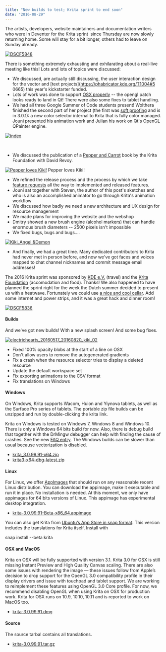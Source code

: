 ```yaml
---
title: "New builds to test; Krita sprint to end soon"
date: "2016-08-29"
---
```


The artists, developers, website maintainers and documentation writers who were in Deventer for the Krita sprint  since Thursday are now slowly returning home. Some will stay for a bit longer, others had to leave on Sunday already.

[![DSCF5848](/images/posts/2016/DSCF5848-1024x768.jpg)](https://krita.org/wp-content/uploads/2016/08/DSCF5848.jpg)

There is something extremely exhausting and exhilarating about a real-live meeting like this! Lots and lots of topics were discussed:

- We discussed, are actually still discussing, the user interaction design for the vector and [text projects](https://phabricator.kde.org/T1004#5 0665) this year's kickstarter funded.
- Lots of work was done to support [OSX properly](https://codereview.qt-project.org/#/c/166202) -- the opengl patch looks ready to land in Qt! There were also some fixes to tablet handling.
- We had all three Google Summer of Code students present! Wolthera finished the second part of her project (the first was [soft proofing](http://wolthera.info/?p=802) and is in 3.0.1): a new color selector internal to Krita that is fully color managed. Jouni presented his animation work and Julian his work on Qt's OpenGL QPainter engine.

[![index](/images/posts/2016/index-1024x584.png)](https://krita.org/wp-content/uploads/2016/08/index.png)

 

- We discussed the publication of a [Pepper and Carrot](http://www.peppercarrot.com/) book by the Krita Foundation with David Revoy.

[![Pepper loves Kiki!](/images/posts/2016/PepperLovesKiki_001-1024x724.png)](https://krita.org/wp-content/uploads/2016/08/PepperLovesKiki_001.png) Pepper loves Kiki!

- We refined the release process and the process by which we take [feature requests](/item/ways-to-help-krita-work-on-feature-requests/) all the way to implemented and released features.
- Jouni sat together with Steven, the author of this post's sketches and who is also an accomplished animator to go through Krita's animation workflow
- We discussed how badly we need a new architecture and UX design for resource management
- We made plans for improving the website and the webshop
- Dmitry showed a new brush engine (alcohol markers) that can handle enormous brush diameters -- 2500 pixels isn't impossible
- We fixed bugs, bugs and bugs....

[![Kiki_Angel &Demon](/images/posts/2016/Kiki_Angel-Demon-1-1024x724.png)](https://krita.org/wp-content/uploads/2016/08/Kiki_Angel-Demon-1.png)

- And finally, we had a great time. Many dedicated contributors to Krita had never met in person before, and now we've got faces and voices mapped to chat channel nicknames and commit message email addresses!

The 2016 Krita sprint was sponsored by [KDE e.V.](https://www.kde.org/community/donations/) (travel) and the [Krita Foundation](/support-us/donations/) (accomodation and food). Thanks! We also happened to have planned the sprint right for the week the Dutch summer decided to present us with a heatwave. Fortunately we could use [a nice and cool cellar](http://petrusenpaulus.eu/). Add some internet and power strips, and it was a great hack and dinner room!

[![DSCF5836](/images/posts/2016/DSCF5836-1024x768.jpg)](https://krita.org/wp-content/uploads/2016/08/DSCF5836.jpg)

#### Builds

And we've got new builds! With a new splash screen! And some bug fixes.

[![electrichearts_20160517_20160820_kiki_02](/images/posts/2016/electrichearts_20160517_20160820_kiki_02-1024x594.png)](https://krita.org/wp-content/uploads/2016/08/electrichearts_20160517_20160820_kiki_02.png)

- Fixed 100% opacity blobs at the start of a line on OSX
- Don't allow users to remove the autogenerated gradients
- Fix a crash when the resource selector tries to display a deleted resource
- Update the default workspace set
- Fix exporting animations to the CSV format
- Fix translations on Windows

#### Windows

On Windows, Krita supports Wacom, Huion and Yiynova tablets, as well as the Surface Pro series of tablets. The portable zip file builds can be unzipped and run by double-clicking the krita link.

Krita on Windows is tested on Windows 7, Windows 8 and Windows 10. There is only a Windows 64 bits build for now. Also, there is debug build that together with the DrMingw debugger can help with finding the cause of crashes. See the new [FAQ entry](https://docs.krita.org/KritaFAQ#How_can_I_produce_a_backtrace_on_Windows.3F). The Windows builds can be slower than usual because vectorization is disabled.

- [krita\_3.0.99.91-x64.zip](http://files.kde.org/krita/3/windows/devbuilds/krita_3.0.99.91-x64.zip)
- [krita3-x64-dbg-latest.zip](http://files.kde.org/krita/3/windows/debugbuilds/krita3-x64-dbg-latest.zip)

#### Linux

For Linux, we offer [AppImages](http://appimage.org/) that should run on any reasonable recent Linux distribution. You can download the appimage, make it executable and run it in place. No installation is needed. At this moment, we only have appimages for 64 bits versions of Linux. This appimage has experimental desktop integration.

- [krita-3.0.99.91-Beta-x86\_64.appimage](http://files.kde.org/krita/3/linux/devbuilds/krita-3.0.99.91-Beta-x86_64.appimage)

You can also get Krita from [Ubuntu’s App Store in snap format](https://uappexplorer.com/app/krita.krita). This version includes the translations for Krita itself. Install with

snap install --beta krita

#### OSX and MacOS

Krita on OSX will be fully supported with version 3.1. Krita 3.0 for OSX is still missing Instant Preview and High Quality Canvas scaling. There are also some issues with rendering the image — these issues follow from Apple’s decision to drop support for the OpenGL 3.0 compatibility profile in their display drivers and issue with touchpad and tablet support. We are working to reimplement these features using OpenGL 3.0 Core profile. For now, we recommend disabling OpenGL when using Krita on OSX for production work. Krita for OSX runs on 10.9, 10.10, 10.11 and is reported to work on MacOS too.

- [krita-3.0.99.91.dmg](http://files.kde.org/krita/3/osx/devbuilds/krita-3.0.99.91.dmg)

#### Source

The source tarbal contains all translations.

- [krita-3.0.99.91.tar.gz](http://files.kde.org/krita/3/source/krita-3.0.99.91.tar.gz)
